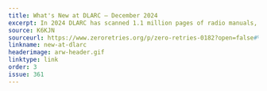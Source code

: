 ```yaml
---
title: What's New at DLARC — December 2024
excerpt: In 2024 DLARC has scanned 1.1 million pages of radio manuals, journals and magazines, newsletters, books, and catalogs. All of it is online and full-text searchable.
source: K6KJN
sourceurl: https://www.zeroretries.org/p/zero-retries-0182?open=false#%C2%A7whats-new-at-dlarc-december
linkname: new-at-dlarc
headerimage: arw-header.gif
linktype: link
order: 3
issue: 361
---
```

